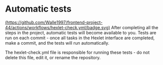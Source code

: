 # Automatic tests
[(https://github.com/Walle1997/frontend-project-44/actions/workflows/hexlet-check.yml/badge.svg)](https:/github.com/Walle1997/frontend-project-44/actions/)
After completing all the steps in the project, automatic tests will become available to you. Tests are run on each commit - once all tasks in the Hexlet interface are completed, make a commit, and the tests will run automatically.

The hexlet-check.yml file is responsible for running these tests - do not delete this file, edit it, or rename the repository.
